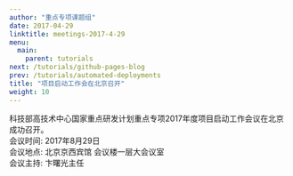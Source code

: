 ```yaml
---
author: "重点专项课题组"
date: 2017-04-29
linktitle: meetings-2017-4-29
menu:
  main:
    parent: tutorials
next: /tutorials/github-pages-blog
prev: /tutorials/automated-deployments
title: "项目启动工作会在北京召开"
weight: 10
---
```


科技部高技术中心国家重点研发计划重点专项2017年度项目启动工作会议在北京成功召开。
<br/>
会议时间:	2017年8月29日
<br/>
会议地点:	北京京西宾馆 会议楼一层大会议室
<br/>
会议主持:	卞曙光主任